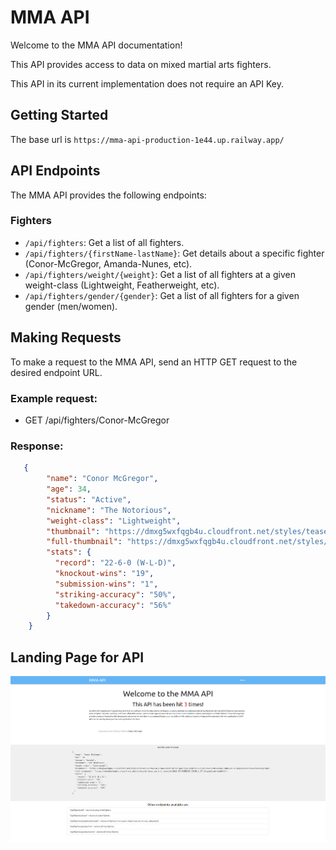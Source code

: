# MMA API

Welcome to the MMA API documentation! 

This API provides access to data on mixed martial arts fighters.

This API in its current implementation does not require an API Key.

## Getting Started

The base url is `https://mma-api-production-1e44.up.railway.app/`

## API Endpoints

The MMA API provides the following endpoints:

### Fighters

- `/api/fighters`: Get a list of all fighters.
- `/api/fighters/{firstName-lastName}`: Get details about a specific fighter (Conor-McGregor, Amanda-Nunes, etc).
- `/api/fighters/weight/{weight}`: Get a list of all fighters at a given weight-class (Lightweight, Featherweight, etc).
- `/api/fighters/gender/{gender}`: Get a list of all fighters for a given gender (men/women).

## Making Requests

To make a request to the MMA API, send an HTTP GET request to the desired endpoint URL.

### Example request:

- GET /api/fighters/Conor-McGregor 

### Response:
```json
   {
        "name": "Conor McGregor",
        "age": 34,
        "status": "Active",
        "nickname": "The Notorious",
        "weight-class": "Lightweight",
        "thumbnail": "https://dmxg5wxfqgb4u.cloudfront.net/styles/teaser/s3/2021-07/67667%252Fprofile-galery%252Fprofile-picture%252FMCGREGOR_CONOR_07-10.png?h=a30e7339&itok=9J5yEZpN",
        "full-thumbnail": "https://dmxg5wxfqgb4u.cloudfront.net/styles/athlete_bio_full_body/s3/2021-07/MCGREGOR_CONOR_L_07-10.png?itok=xbg9Kwfj",
        "stats": {
          "record": "22-6-0 (W-L-D)",
          "knockout-wins": "19",
          "submission-wins": "1",
          "striking-accuracy": "50%",
          "takedown-accuracy": "56%"
        }
    }
```

## Landing Page for API

![Landing Page](./public/images/landingpage.png)